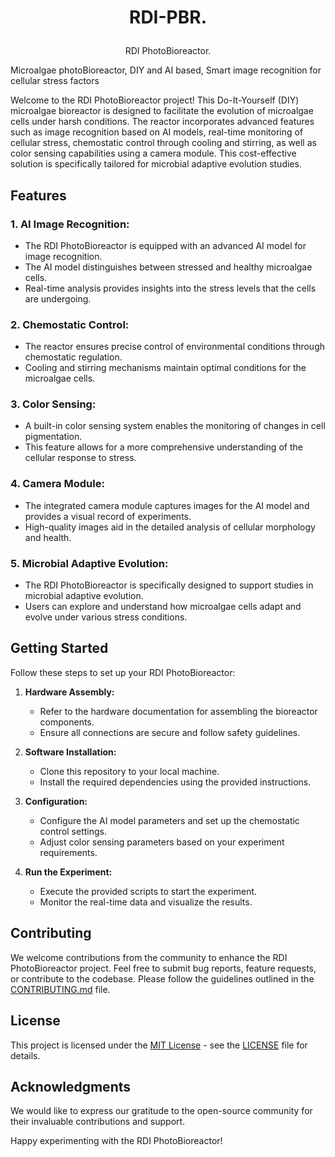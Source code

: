 
#  <p align="center"> RDI-PBR. </p>
 <p align="center"> RDI PhotoBioreactor. </p>
Microalgae photoBioreactor, DIY and AI based, Smart image recognition for cellular stress factors


Welcome to the RDI PhotoBioreactor project! This Do-It-Yourself (DIY) microalgae bioreactor is designed to facilitate the evolution of microalgae cells under harsh conditions. The reactor incorporates advanced features such as image recognition based on AI models, real-time monitoring of cellular stress, chemostatic control through cooling and stirring, as well as color sensing capabilities using a camera module. This cost-effective solution is specifically tailored for microbial adaptive evolution studies.

## Features

### 1. **AI Image Recognition:**
   - The RDI PhotoBioreactor is equipped with an advanced AI model for image recognition.
   - The AI model distinguishes between stressed and healthy microalgae cells.
   - Real-time analysis provides insights into the stress levels that the cells are undergoing.

### 2. **Chemostatic Control:**
   - The reactor ensures precise control of environmental conditions through chemostatic regulation.
   - Cooling and stirring mechanisms maintain optimal conditions for the microalgae cells.

### 3. **Color Sensing:**
   - A built-in color sensing system enables the monitoring of changes in cell pigmentation.
   - This feature allows for a more comprehensive understanding of the cellular response to stress.

### 4. **Camera Module:**
   - The integrated camera module captures images for the AI model and provides a visual record of experiments.
   - High-quality images aid in the detailed analysis of cellular morphology and health.

### 5. **Microbial Adaptive Evolution:**
   - The RDI PhotoBioreactor is specifically designed to support studies in microbial adaptive evolution.
   - Users can explore and understand how microalgae cells adapt and evolve under various stress conditions.

## Getting Started

Follow these steps to set up your RDI PhotoBioreactor:

1. **Hardware Assembly:**
   - Refer to the hardware documentation for assembling the bioreactor components.
   - Ensure all connections are secure and follow safety guidelines.

2. **Software Installation:**
   - Clone this repository to your local machine.
   - Install the required dependencies using the provided instructions.

3. **Configuration:**
   - Configure the AI model parameters and set up the chemostatic control settings.
   - Adjust color sensing parameters based on your experiment requirements.

4. **Run the Experiment:**
   - Execute the provided scripts to start the experiment.
   - Monitor the real-time data and visualize the results.

## Contributing

We welcome contributions from the community to enhance the RDI PhotoBioreactor project. Feel free to submit bug reports, feature requests, or contribute to the codebase. Please follow the guidelines outlined in the [CONTRIBUTING.md](CONTRIBUTING.md) file.

## License

This project is licensed under the [MIT License](LICENSE) - see the [LICENSE](LICENSE) file for details.

## Acknowledgments

We would like to express our gratitude to the open-source community for their invaluable contributions and support.

Happy experimenting with the RDI PhotoBioreactor!
